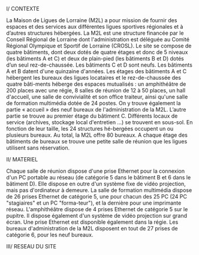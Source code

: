 I/ CONTEXTE

La Maison de Ligues de Lorraine (M2L) a pour mission de fournir des espaces et des services aux différentes ligues sportives régionales et à d’autres structures hébergées. La M2L est une structure financée par le Conseil Régional de Lorraine dont l'administration est déléguée au Comité Régional Olympique et Sportif de Lorraine (CROSL). 
Le site se compose de quatre bâtiments, dont deux dotés de quatre étages et donc de 5 niveaux (les bâtiments A et C) et deux de plain-pied (les bâtiments B et D) dotés d’un seul rez-de-chaussée. Les bâtiments C et D sont neufs. Les bâtiments A et B datent d'une quinzaine d'années. Les étages des bâtiments A et C hébergent les bureaux des ligues locataires et le rez-de-chaussée des quatre bâti-ments héberge des espaces mutualisés : un amphithéâtre de 200 places avec une régie, 8 salles de réunion de 12 à 50 places, un hall d'accueil, une salle de convivialité et son office traiteur, ainsi qu'une salle de formation multimédia dotée de 24 postes. On y trouve également la partie « accueil » des neuf bureaux de l'administration de la M2L. 
L’autre partie se trouve au premier étage du bâtiment C. Différents locaux de service (archives, stockage local d'entretien ...) se trouvent en sous-sol. En fonction de leur taille, les 24 structures hé-bergées occupent un ou plusieurs bureaux. Au total, la M2L offre 80 bureaux. A chaque étage des bâtiments de bureaux se trouve une petite salle de réunion que les ligues utilisent sans réservation. 

II/ MATERIEL

Chaque salle de réunion dispose d'une prise Ethernet pour la connexion d'un PC portable au réseau (de catégorie 5 dans le bâtiment B et 6 dans le bâtiment D). Elle dispose en outre d'un système fixe de vidéo projection, mais pas d'ordinateur à demeure. La salle de formation multimédia dispose de 26 prises Ethernet de catégorie 5, une pour chacun des 25 PC (24 PC "stagiaires" et un PC "forma-teur"), et la dernière pour une imprimante réseau. L'amphithéâtre dispose de 4 prises Ethernet de catégorie 5 sur le pupitre. Il dispose également d'un système de vidéo projection sur grand écran. Une prise Ethernet est disponible également dans la régie. Les bureaux d'administration de la M2L disposent en tout de 27 prises de catégorie 6, pour les neuf bureaux. 

III/ RESEAU DU SITE

